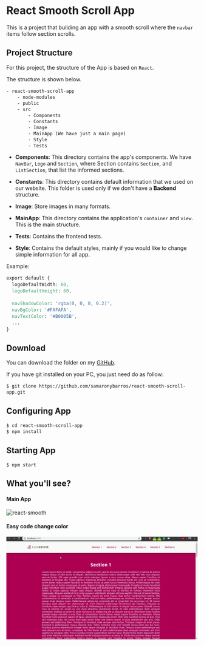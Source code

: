 # React Smooth Scroll App

This is a project that building an app with a smooth scroll where the `navbar` items follow section scrolls.

## Project Structure

For this project, the structure of the App is based on `React`.

The structure is shown below.

```
- react-smooth-scroll-app
    - node-modules
    - public
    - src
        - Components
        - Constants
        - Image
        - MainApp (We have just a main page)
        - Style
        - Tests
```

- **Components**: This directory contains the app's components. We have `NavBar`, `Logo` and `Section`, where Section contains `Section`, and `ListSection`, that list the informed sections.

- **Constants**: This directory contains default information that we used on our website. This folder is used only if we don't have a **Backend** structure.

- **Image**: Store images in many formats.

- **MainApp**: This directory contains the application's `container` and `view`. This is the main structure.

- **Tests**: Contains the frontend tests.

- **Style**: Contains the default styles, mainly if you would like to change simple information for all app.

Example:

```css
export default {
  logoDefaultWidth: 60,
  logoDefaultHeight: 60,

  navShadowColor: 'rgba(0, 0, 0, 0.2)',
  navBgColor: '#FAFAFA',
  navTextColor: '#B0005B',
  ...
}
```

## Download

You can download the folder on my [GitHub](https://github.com/samaronybarros/react-smooth-scroll-app).

If you have git installed on your PC, you just need do as follow:

```shell
$ git clone https://github.com/samaronybarros/react-smooth-scroll-app.git
```

## Configuring App

```shell
$ cd react-smooth-scroll-app
$ npm install
```

## Starting App

```shell
$ npm start
```

## What you'll see?

#### Main App

![react-smooth](doc/gif/react-smooth.gif)

#### Easy code change color

![react-color](doc/gif/react-color.gif)
